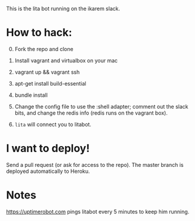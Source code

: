 This is the lita bot running on the ikarem slack.

# How to hack:

0. Fork the repo and clone

1. Install vagrant and virtualbox on your mac

2. vagrant up && vagrant ssh

3. apt-get install build-essential

4. bundle install

5. Change the config file to use the :shell adapter; comment out the slack bits, and change the redis info (redis runs on the vagrant box).

6. `lita` will connect you to litabot.

# I want to deploy!

Send a pull request (or ask for access to the repo). The master branch is deployed automatically to Heroku.

# Notes

https://uptimerobot.com pings litabot every 5 minutes to keep him running.
